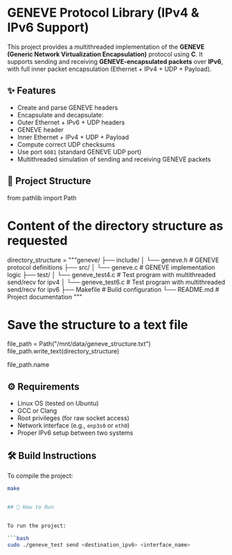 # GENEVE Protocol Library (IPv4 & IPv6 Support)

This project provides a multithreaded implementation of the **GENEVE (Generic Network Virtualization Encapsulation)** protocol using **C**. It supports sending and receiving **GENEVE-encapsulated packets** over **IPv6**, with full inner packet encapsulation (Ethernet + IPv4 + UDP + Payload).

## ✨ Features

-  Create and parse GENEVE headers
-  Encapsulate and decapsulate:
-  Outer Ethernet + IPv6 + UDP headers
-  GENEVE header
-  Inner Ethernet + IPv4 + UDP + Payload
-  Compute correct UDP checksums
-  Use port `6081` (standard GENEVE UDP port)
-  Multithreaded simulation of sending and receiving GENEVE packets

## 📁 Project Structure

from pathlib import Path

# Content of the directory structure as requested
directory_structure = """geneve/
├── include/
│   └── geneve.h             # GENEVE protocol definitions
├── src/
│   └── geneve.c             # GENEVE implementation logic
├── test/
│   └── geneve_test4.c        # Test program with multithreaded send/recv for ipv4
│   └── geneve_test6.c        # Test program with multithreaded send/recv for ipv6
├── Makefile                 # Build configuration
└── README.md                # Project documentation
"""

# Save the structure to a text file
file_path = Path("/mnt/data/geneve_structure.txt")
file_path.write_text(directory_structure)

file_path.name


## ⚙️ Requirements

- Linux OS (tested on Ubuntu)
- GCC or Clang
- Root privileges (for raw socket access)
- Network interface (e.g., `enp3s0` or `eth0`)
- Proper IPv6 setup between two systems

## 🛠️ Build Instructions

To compile the project:

```bash
make


## 🚀 How to Run


To run the project:

```bash
sudo ./geneve_test send <destination_ipv6> <interface_name>
